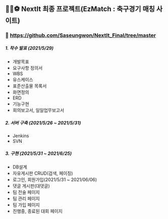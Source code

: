 ## 🏃‍♂️⚽  NextIt 최종 프로젝트(EzMatch : 축구경기 매칭 사이트)

### 👏 https://github.com/Saseungwon/NextIt_Final/tree/master

##### 1. 착수 발표 (2021/5/29)
- 개발목표
- 요구사항 정의서
- WBS
- 유스케이스
- 표준산출물 목록서
- 화면정의
- ERD
- 기능구현
- 회의보고서, 일일업무보고서

##### 2. 서버 구축 (2021/5/26 ~ 2021/5/31)
- Jenkins
- SVN

##### 3. 구현 (2021/5/31 ~ 2021/6/25)
- DB설계 
- 자유게시판 CRUD(검색, 페이징)
- 로그인, 회원가입(2021/5/31 ~ 2021/06/06)
- 댓글 게시판(대댓글)
- 팀 전술 페이지 
- 팀 관리 페이지 
- 팀 가입 페이지 
- 진행중, 종료된 대회 페이지

